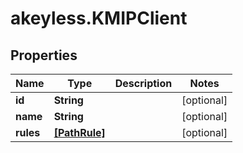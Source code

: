# akeyless.KMIPClient

## Properties

Name | Type | Description | Notes
------------ | ------------- | ------------- | -------------
**id** | **String** |  | [optional] 
**name** | **String** |  | [optional] 
**rules** | [**[PathRule]**](PathRule.md) |  | [optional] 


